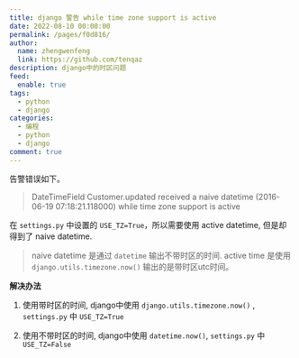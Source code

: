 ```yaml
---
title: django 警告 while time zone support is active
date: 2022-08-10 00:00:00
permalink: /pages/f0d816/
author: 
  name: zhengwenfeng
  link: https://github.com/tenqaz
description: django中的时区问题
feed: 
  enable: true
tags: 
  - python
  - django
categories: 
  - 编程
  - python
  - django
comment: true
---
```




告警错误如下。

>DateTimeField Customer.updated received a naive datetime (2016-06-19 07:18:21.118000) while time zone support is active

在 `settings.py` 中设置的 `USE_TZ=True`，所以需要使用 active datetime, 但是却得到了 naive datetime.

>naive datetime 是通过 `datetime` 输出不带时区的时间.
>active time 是使用`django.utils.timezone.now()`  输出的是带时区utc时间。

**解决办法**
1. 使用带时区的时间, django中使用
`django.utils.timezone.now()` , `settings.py`  中 `USE_TZ=True`

2. 使用不带时区的时间, django中使用 `datetime.now()`, `settings.py` 中 `USE_TZ=False`